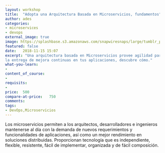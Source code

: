 ```yaml
---
layout: workshop
title:  "Adopta una Arquitectura Basada en Microservicios, fundamentos"
author: ades
categories: 
- microservices
- devops
external_image: true
image: https://splashbase.s3.amazonaws.com/snapwiresnaps/large/tumblr_p7bgqx0yQZ1teue7jo1_640.jpg
featured: false
date:   2018-11-15 15:07
excerpt: "Una arquitectura basada en Microservicios provee agilidad para
la entrega de mejora continuas en tus aplicaciones, descubre cómo."
what-you-learn:
- 
content_of_course:
- 
requisits:
- 
price:  500
compare-at-price:   750
comments: 
tags:
- DevOps,Microservicios
---
```


Los microservicios permiten a los arquitectos, desarrolladores e
ingenieros mantenerse al día con la demanda de nuevos requerimientos y
funcionalidades de aplicaciones, así como un mejor rendimiento en soluciones
distribuidas. Proporcionan tecnología que es independiente, flexible,
resistente, fácil de implementar, organizada y de fácil composición.
